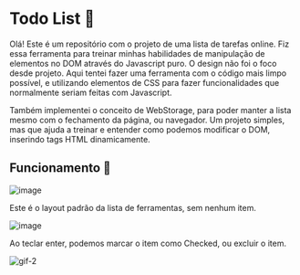 # Todo List 📒

Olá! Este é um repositório com o projeto de uma lista de tarefas online. Fiz essa ferramenta para treinar minhas habilidades de manipulação de elementos no DOM através
do Javascript puro. O design não foi o foco desde projeto. Aqui tentei fazer uma ferramenta com o código mais limpo possível, e utilizando elementos de CSS para fazer
funcionalidades que normalmente seriam feitas com Javascript.

Também implementei o conceito de WebStorage, para poder manter a lista mesmo com o fechamento da página, ou navegador. Um projeto simples, mas que ajuda a treinar e 
entender como podemos modificar o DOM, inserindo tags HTML dinamicamente.

## Funcionamento 🔄
![image](https://user-images.githubusercontent.com/78494604/165820199-4f9807b8-1ddd-4668-a1a4-3c01c24ac54e.png)

Este é o layout padrão da lista de ferramentas, sem nenhum item.

![image](https://user-images.githubusercontent.com/78494604/165820430-06a46631-fa1e-4391-997d-0bec5bc2f926.png)

Ao teclar enter, podemos marcar o item como Checked, ou excluir o item.

![gif-2](https://user-images.githubusercontent.com/78494604/165821156-bb388aa6-7132-446e-b183-a74f774a8bec.gif)
